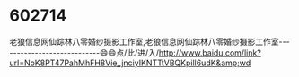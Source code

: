 # 602714
老狼信息网仙踪林八零婚纱摄影工作室,老狼信息网仙踪林八零婚纱摄影工作室----------------------------😄😄点/此/进/入/http://www.baidu.com/link?url=NoK8PT47PahMhFH8Vie_jnciyIKNTTtVBQKpill6udK&amp;wd
